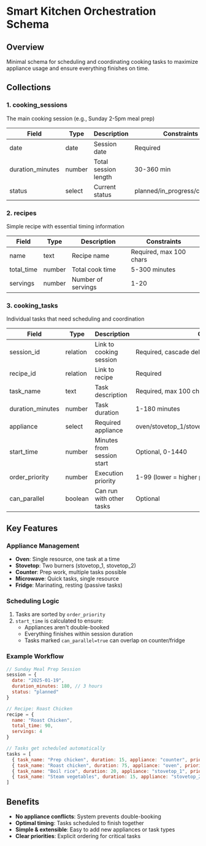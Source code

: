 # Smart Kitchen Orchestration Schema

## Overview
Minimal schema for scheduling and coordinating cooking tasks to maximize appliance usage and ensure everything finishes on time.

## Collections

### 1. **cooking_sessions**
The main cooking session (e.g., Sunday 2-5pm meal prep)

| Field | Type | Description | Constraints |
|-------|------|-------------|-------------|
| date | date | Session date | Required |
| duration_minutes | number | Total session length | 30-360 min |
| status | select | Current status | planned/in_progress/completed |

### 2. **recipes**
Simple recipe with essential timing information

| Field | Type | Description | Constraints |
|-------|------|-------------|-------------|
| name | text | Recipe name | Required, max 100 chars |
| total_time | number | Total cook time | 5-300 minutes |
| servings | number | Number of servings | 1-20 |

### 3. **cooking_tasks**
Individual tasks that need scheduling and coordination

| Field | Type | Description | Constraints |
|-------|------|-------------|-------------|
| session_id | relation | Link to cooking session | Required, cascade delete |
| recipe_id | relation | Link to recipe | Required |
| task_name | text | Task description | Required, max 100 chars |
| duration_minutes | number | Task duration | 1-180 minutes |
| appliance | select | Required appliance | oven/stovetop_1/stovetop_2/microwave/counter/fridge |
| start_time | number | Minutes from session start | Optional, 0-1440 |
| order_priority | number | Execution priority | 1-99 (lower = higher priority) |
| can_parallel | boolean | Can run with other tasks | Optional |

## Key Features

### Appliance Management
- **Oven**: Single resource, one task at a time
- **Stovetop**: Two burners (stovetop_1, stovetop_2)
- **Counter**: Prep work, multiple tasks possible
- **Microwave**: Quick tasks, single resource
- **Fridge**: Marinating, resting (passive tasks)

### Scheduling Logic
1. Tasks are sorted by `order_priority`
2. `start_time` is calculated to ensure:
   - Appliances aren't double-booked
   - Everything finishes within session duration
   - Tasks marked `can_parallel=true` can overlap on counter/fridge

### Example Workflow
```javascript
// Sunday Meal Prep Session
session = {
  date: "2025-01-19",
  duration_minutes: 180, // 3 hours
  status: "planned"
}

// Recipe: Roast Chicken
recipe = {
  name: "Roast Chicken",
  total_time: 90,
  servings: 4
}

// Tasks get scheduled automatically
tasks = [
  { task_name: "Prep chicken", duration: 15, appliance: "counter", priority: 1 },
  { task_name: "Roast chicken", duration: 75, appliance: "oven", priority: 2 },
  { task_name: "Boil rice", duration: 20, appliance: "stovetop_1", priority: 3, can_parallel: true },
  { task_name: "Steam vegetables", duration: 15, appliance: "stovetop_2", priority: 4, can_parallel: true }
]
```

## Benefits
- **No appliance conflicts**: System prevents double-booking
- **Optimal timing**: Tasks scheduled to finish together
- **Simple & extensible**: Easy to add new appliances or task types
- **Clear priorities**: Explicit ordering for critical tasks